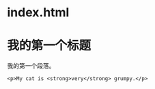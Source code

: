 # index.html
<html>
<head>
<meta charset="utf-8">
<title>fuck uzi's asshole </title>
</head>
<body>
    <h1>我的第一个标题</h1>
    <p>我的第一个段落。</p>
    
    
    <p>My cat is <strong>very</strong> grumpy.</p>

</body>
</html>
